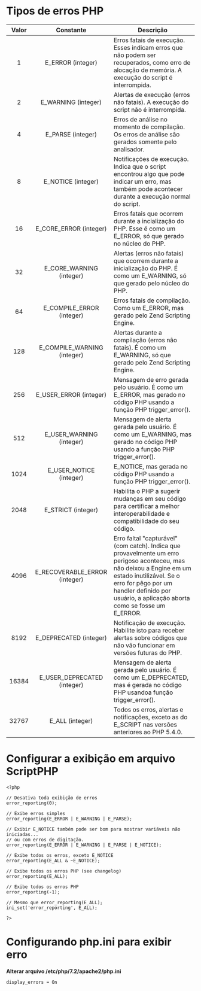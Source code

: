 # Tipos de erros PHP

| Valor | Constante | Descrição |
|:-:|:-:|---|
| 1  |	E_ERROR (integer)  |  Erros fatais de execução. Esses indicam erros que não podem ser recuperados, como erro de alocação de memória. A execução do script é interrompida. |
|  2 |  E_WARNING (integer) | Alertas de execução (erros não fatais). A execução do script não é interrompida.  |
|4   |  E_PARSE (integer) | Erros de análise no momento de compilação. Os erros de análise são gerados somente pelo analisador. |
|8   |  E_NOTICE (integer) | Notificações de execução. Indica que o script encontrou algo que pode indicar um erro, mas também pode acontecer durante a execução normal do script.  |
|16  |  E_CORE_ERROR (integer) | Erros fatais que ocorrem durante a incialização do PHP. Esse é como um E_ERROR, só que gerado no núcleo do PHP.  |
|32  | E_CORE_WARNING (integer)  | Alertas (erros não fatais) que ocorrem durante a inicialização do PHP. É como um E_WARNING, só que gerado pelo núcleo do PHP.  |
|64  | E_COMPILE_ERROR (integer)  | Erros fatais de compilação. Como um E_ERROR, mas gerado pelo Zend Scripting Engine.  |
|128 |  E_COMPILE_WARNING (integer) | Alertas durante a compilação (erros não fatais). É como um E_WARNING, só que gerado pelo Zend Scripting Engine.  |
|256 | 	E_USER_ERROR (integer)  |  Mensagem de erro gerada pelo usuário. É como um E_ERROR, mas gerado no código PHP usando a função PHP trigger_error(). |
| 512   | E_USER_WARNING (integer) | Mensagem de alerta gerada pelo usuário. É como um E_WARNING, mas gerado no código PHP usando a função PHP trigger_error().  |
|   1024 | 	E_USER_NOTICE (integer)  |  E_NOTICE, mas gerada no código PHP usando a função PHP trigger_error(). |
|   2048 | E_STRICT (integer)  | 	Habilita o PHP a sugerir mudanças em seu código para certificar a melhor interoperabilidade e compatibilidade do seu código.  |
|   4096 | E_RECOVERABLE_ERROR (integer)  | Erro faltal "capturável" (com catch). Indica que provavelmente um erro perigoso aconteceu, mas não deixou a Engine em um estado inutilizável. Se o erro for pêgo por um handler definido por usuário, a aplicação aborta como se fosse um E_ERROR.  |
|  8192  | E_DEPRECATED (integer)  | Notificação de execução. Habilite isto para receber alertas sobre códigos que não vão funcionar em versões futuras do PHP.  |
|  16384  | E_USER_DEPRECATED (integer)  | Mensagem de alerta gerada pelo usuário. É como um E_DEPRECATED, mas é gerada no código PHP usandoa função trigger_error().  |
|  32767  | E_ALL (integer)  | Todos os erros, alertas e notificações, exceto as do E_SCRIPT nas versões anteriores ao PHP 5.4.0.  |

# Configurar a exibição em arquivo ScriptPHP
    <?php
    
    // Desativa toda exibição de erros
    error_reporting(0);

    // Exibe erros simples
    error_reporting(E_ERROR | E_WARNING | E_PARSE);

    // Exibir E_NOTICE também pode ser bom para mostrar variáveis não iniciadas...
    // ou com erros de digitação.
    error_reporting(E_ERROR | E_WARNING | E_PARSE | E_NOTICE);

    // Exibe todos os erros, exceto E_NOTICE
    error_reporting(E_ALL & ~E_NOTICE);

    // Exibe todos os erros PHP (see changelog)
    error_reporting(E_ALL);

    // Exibe todos os erros PHP
    error_reporting(-1);

    // Mesmo que error_reporting(E_ALL);
    ini_set('error_reporting', E_ALL);

    ?>

# Configurando **php.ini** para exibir erro

**Alterar arquivo /etc/php/7.2/apache2/php.ini**
```
display_errors = On


```

